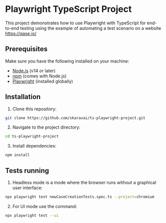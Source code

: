 # Playwright TypeScript Project

This project demonstrates how to use Playwright with TypeScript for end-to-end testing using the example of automating a test scenario on a website https://qase.io/

## Prerequisites

Make sure you have the following installed on your machine:

- [Node.js](https://nodejs.org/) (v14 or later)
- [npm](https://www.npmjs.com/) (comes with Node.js)
- [Playwright](https://playwright.dev/docs/intro#installation) (installed globally)

## Installation

1. Clone this repository:

```bash
git clone https://github.com/skaravai/ts-playwright-project.git
```

2. Navigate to the project directory:
   
```bash
cd ts-playwright-project
```

3. Install dependencies:
```bash
npm install
```

## Tests running
1. Headless mode is a mode where the browser runs without a graphical user interface: 
```bash
npx playwright test newCaseCreationTests.spec.ts --project=chromium
```
2. For UI mode use the command:
```bash
npx playwright test --ui
```
